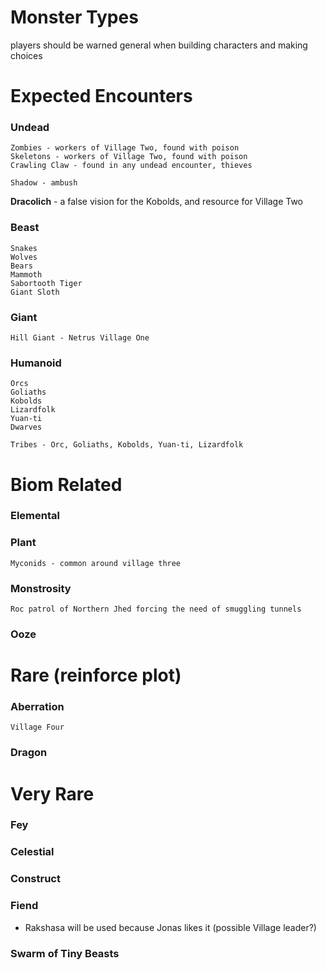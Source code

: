 # Monster Types

players should be warned general when building characters and making choices



# Expected Encounters

### Undead
    
    Zombies - workers of Village Two, found with poison
    Skeletons - workers of Village Two, found with poison  
    Crawling Claw - found in any undead encounter, thieves
    
    Shadow - ambush
    
   **Dracolich** - a false vision for the Kobolds, and resource for Village Two
    
    

### Beast

    Snakes
    Wolves
    Bears
    Mammoth
    Sabortooth Tiger
    Giant Sloth

### Giant
    
    Hill Giant - Netrus Village One

### Humanoid
    
    Orcs
    Goliaths
    Kobolds
    Lizardfolk
    Yuan-ti
    Dwarves
    
    Tribes - Orc, Goliaths, Kobolds, Yuan-ti, Lizardfolk


# Biom Related

### Elemental
### Plant
    Myconids - common around village three
### Monstrosity
    Roc patrol of Northern Jhed forcing the need of smuggling tunnels
### Ooze



# Rare (reinforce plot)

### Aberration
    Village Four
### Dragon



# Very Rare

### Fey

### Celestial

### Construct

### Fiend

- Rakshasa will be used because Jonas likes it (possible Village leader?)

### Swarm of Tiny Beasts















